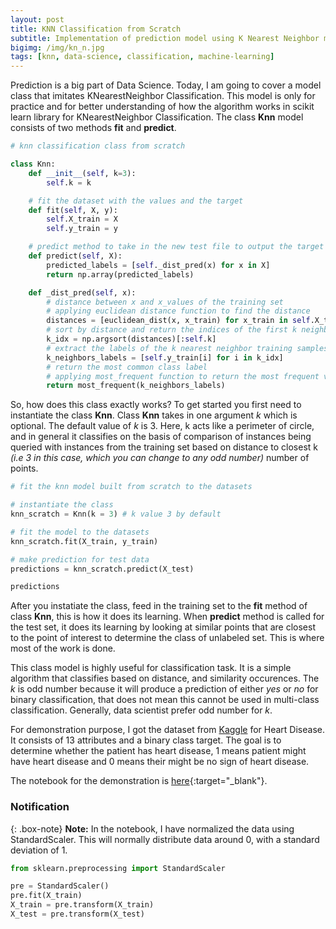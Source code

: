 ```yaml
---
layout: post
title: KNN Classification from Scratch
subtitle: Implementation of prediction model using K Nearest Neighbor methodology.
bigimg: /img/kn_n.jpg
tags: [knn, data-science, classification, machine-learning]
---
```


Prediction is a big part of Data Science. Today, I am going to cover a model class that imitates KNearestNeighbor Classification. This model is only for practice and for better understanding of how the algorithm works in scikit learn library for KNearestNeighbor Classification. The class **Knn** model consists of two methods **fit** and **predict**. 

```python
# knn classification class from scratch

class Knn:
    def __init__(self, k=3):
        self.k = k

    # fit the dataset with the values and the target
    def fit(self, X, y):
        self.X_train = X
        self.y_train = y

    # predict method to take in the new test file to output the target values
    def predict(self, X):
        predicted_labels = [self._dist_pred(x) for x in X]
        return np.array(predicted_labels)

    def _dist_pred(self, x):
        # distance between x and x_values of the training set
        # applying euclidean distance function to find the distance
        distances = [euclidean_dist(x, x_train) for x_train in self.X_train]   
        # sort by distance and return the indices of the first k neighbors
        k_idx = np.argsort(distances)[:self.k]
        # extract the labels of the k nearest neighbor training samples
        k_neighbors_labels = [self.y_train[i] for i in k_idx]
        # return the most common class label
        # applying most_frequent function to return the most frequent value in the array
        return most_frequent(k_neighbors_labels)        
```
So, how does this class exactly works? To get started you first need to instantiate the class **Knn**. Class **Knn** takes in one argument *k* which is optional. The default value of *k* is 3. Here, k acts like a perimeter of circle, and in general it classifies on the basis of comparison of instances being queried with instances from the training set based on distance to closest k *(i.e 3 in this case, which you can change to any odd number)* number of points. 

```python
# fit the knn model built from scratch to the datasets

# instantiate the class
knn_scratch = Knn(k = 3) # k value 3 by default

# fit the model to the datasets
knn_scratch.fit(X_train, y_train)

# make prediction for test data
predictions = knn_scratch.predict(X_test)

predictions
```

After you instatiate the class, feed in the training set to the **fit** method of class **Knn**, this is how it does its learning. When **predict** method is called for the test set, it does its learning by looking at similar points that are closest to the point of interest to determine the class of unlabeled set. This is where most of the work is done.

This class model is highly useful for classification task. It is a simple algorithm that classifies based on distance, and similarity occurences. The *k* is odd number because it will produce a prediction of either *yes* or *no* for binary classification, that does not mean this cannot be used in multi-class classification. Generally, data scientist prefer odd number for *k*. 

For demonstration purpose, I got the dataset from [Kaggle](https://www.kaggle.com/zeeshanmulla/heart-disease-dataset) for Heart Disease. It consists of 13 attributes and a binary class target. The goal is to determine whether the patient has heart disease, 1 means patient might have heart disease and 0 means their might be no sign of heart disease.

The notebook for the demonstration is [here](https://github.com/nimu77/CS-Data-Science-Build-Week-1/blob/nirmal/build-week-algorithm/knn_scratch.ipynb){:target="_blank"}.

### Notification

{: .box-note}
**Note:** In the notebook, I have normalized the data using StandardScaler. This will normally distribute data around 0, with a standard deviation of 1.

```python
from sklearn.preprocessing import StandardScaler

pre = StandardScaler()
pre.fit(X_train)
X_train = pre.transform(X_train)
X_test = pre.transform(X_test)
```
